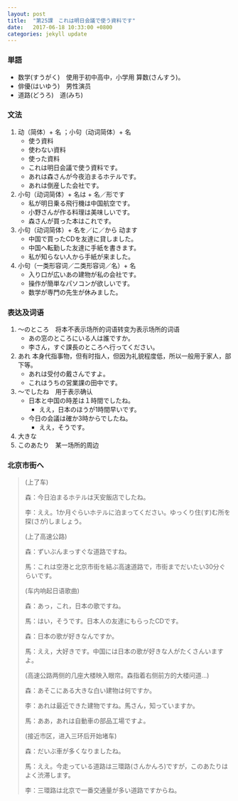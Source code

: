 ```yaml
---
layout: post
title:  "第25課　これは明日会議で使う資料です"
date:   2017-06-18 10:33:00 +0800
categories: jekyll update
---
```


### 単語
* 数学(すうがく)　使用于初中高中，小学用 算数(さんすう)。
* 俳優(はいゆう)　男性演员
* 道路(どうろ)　道(みち)

### 文法
1. 动（简体）+ 名 ；小句（动词简体）+ 名
	* 使う資料
	* 使わない資料
	* 使った資料
	* これは明日会議で使う資料です。
	* あれは森さんが今夜泊まるホテルです。
	* あれは倒産した会社です。
2. 小句（动词简体）+ 名は + 名／形です
	* 私が明日乗る飛行機は中国航空です。
	* 小野さんが作る料理は美味しいです。
	* 森さんが買った本はこれです。
3. 小句（动词简体）+ 名を／に／から 动ます
	* 中国で買ったCDを友達に貸しました。
	* 中国へ転勤した友達に手紙を書きます。
	* 私が知らない人から手紙が来ました。
4. 小句（一类形容词／二类形容词／名）+ 名
	* 入り口が広いあの建物が私の会社です。
	* 操作が簡単なパソコンが欲しいです。
	* 数学が専門の先生が休みました。

### 表达及词语
1. 〜のところ　将本不表示场所的词语转变为表示场所的词语
	* あの窓のところにいる人は誰ですか。
	* 李さん，すぐ課長のところへ行ってください。
2. あれ 本身代指事物，但有时指人，但因为礼貌程度低，所以一般用于家人，部下等。
	* あれは受付の戴さんですよ。
	* これはうちの営業課の田中です。
3. 〜でしたね　用于表示确认
	* 日本と中国の時差は１時間でしたね。
		* ええ，日本のほうが1時間早いです。
	* 今日の会議は確か3時からでしたね。
		* ええ，そうです。
4. 大きな 
5. このあたり　某一场所的周边

### 北京市街へ

> (上了车)
> 
> 森：今日泊まるホテルは天安飯店でしたね。
> 
> 李：ええ。1か月ぐらいホテルに泊まってください。ゆっくり住(す)む所を探(さが)しましょう。
> 
> (上了高速公路)
> 
> 森：ずいぶんまっすぐな道路ですね。
> 
> 馬：これは空港と北京市街を結ぶ高速道路で，市街までだいたい30分ぐらいです。
> 
> (车内响起日语歌曲)
> 
> 森：あっ，これ，日本の歌ですね。
> 
> 馬：はい，そうです。日本人の友達にもらったCDです。
> 
> 森：日本の歌が好きなんですか。
> 
> 馬：ええ，大好きです。中国には日本の歌が好きな人がたくさんいますよ。
> 
> (高速公路两侧的几座大楼映入眼帘。森指着右侧前方的大楼问道…)
> 
> 森：あそこにある大きな白い建物は何ですか。
> 
> 李：あれは最近できた建物ですね。馬さん，知っていますか。
> 
> 馬：ああ，あれは自動車の部品工場ですよ。
> 
> (接近市区，进入三环后开始堵车)
> 
> 森：だいぶ車が多くなりましたね。
> 
> 馬：ええ。今走っている道路は三環路(さんかんろ)ですが，このあたりはよく渋滞します。
> 
> 李：三環路は北京で一番交通量が多い道路ですからね。

